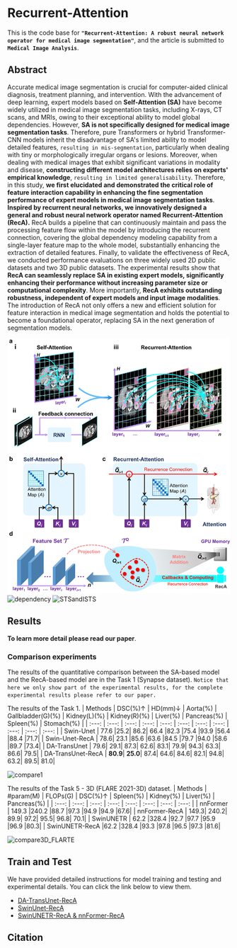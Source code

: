 # Recurrent-Attention
This is the code base for **`"Recurrent-Attention: A robust neural network operator for medical image segmentation"`**, and the article is submitted to **` Medical Image Analysis`**.

## Abstract
Accurate medical image segmentation is crucial for computer-aided clinical diagnosis, treatment planning, and intervention. With the advancement of deep learning, expert models based on **Self-Attention (SA)** have become widely utilized in medical image segmentation tasks, including X-rays, CT scans, and MRIs, owing to their exceptional ability to model global dependencies. However, **SA is not specifically designed for medical image segmentation tasks**. Therefore, pure Transformers or hybrid Transformer-CNN models inherit the disadvantage of SA's limited ability to model detailed features, `resulting in mis-segmentation`, particularly when dealing with tiny or morphologically irregular organs or lesions. Moreover, when dealing with medical images that exhibit significant variations in modality and disease, **constructing different model architectures relies on experts' empirical knowledge**, `resulting in limited generalisability`. Therefore, in this study, **we first elucidated and demonstrated the critical role of feature interaction capability in enhancing the fine segmentation performance of expert models in medical image segmentation tasks**. **Inspired by recurrent neural networks, we innovatively designed a general and robust neural network operator named Recurrent-Attention (RecA).** RecA builds a pipeline that can continuously maintain and pass the processing feature flow within the model by introducing the recurrent connection, covering the global dependency modeling capability from a single-layer feature map to the whole model, substantially enhancing the extraction of detailed features. Finally, to validate the effectiveness of RecA, we conducted performance evaluations on three widely used 2D public datasets and two 3D public datasets. The experimental results show that **RecA can seamlessly replace SA in existing expert models, significantly enhancing their performance without increasing parameter size or computational complexity**. More importantly, **RecA exhibits outstanding robustness, independent of expert models and input image modalities**. The introduction of RecA not only offers a new and efficient solution for feature interaction in medical image segmentation and holds the potential to become a foundational operator, replacing SA in the next generation of segmentation models. 


![MAM model](pic/model.png)
![dependency](pic/MTS.png)
![STSandISTS](pic/dependency.png)


## Results
**To learn more detail please read our paper**.
### Comparison experiments
The results of the quantitative comparison between the SA-based model and the RecA-based model are in the Task 1 (Synapse dataset). `Notice that here we only show part of the experimental results, for the complete experimental results please refer to our paper.`

The results of the Task 1.
| Methods  | DSC(%)↑ | HD(mm)↓ | Aorta(%) | Gallbladder(G)(%) |  Kidney(L)(%) | Kidney(R)(%) | Liver(%) | Pancreas(%) | Spleen(%) | Stomach(%) |
| :---: | :---: | :---: | :---: | :---: | :---: | :---: |  :---: | :---: | :---: | :---: |
| Swin-Unet | 77.6	|25.2|	86.2|	66.4	|82.3	|75.4	|93.9	|56.4	|88.4	|71.7|
| Swin-Unet-RecA | 78.6|	23.1	|85.6	|63.6	|84.5	|79.7	|94.0	|58.6	|89.7	|73.4|
| DA-TransUnet | 79.6|	29.1|	87.3|	62.6|	83.1|	79.9|	94.3|	63.3|	86.6|	79.5|
| DA-TransUnet-RecA | **80.9**|	**25.0**|	87.4|	64.6|	84.6|	82.1|	94.8|	63.2|	89.5|	81.0|



![compare1](pic/compare1.png)

The results of the Task 5 - 3D (FLARE 2021-3D) dataset.
| Methods  | #param(M) | FLOPs(G) | DSC(%)↑ | Spleen(%) |  Kidney(%) | Liver(%) | Pancreas(%) | 
| :---: | :---: | :---: | :---: | :---: | :---: | :---: |  :---: |
| nnFormer | 149.3	|240.2	|88.7	|97.3	|94.9	|94.9	|67.6|
| nnFormer-RecA | 149.3|	240.2|	89.9|	97.2|	95.5|	96.8|	70.1|
| SwinUNETR | 62.2	|328.4	|92.7	|97.7	|95.9	|96.9	|80.3|
| SwinUNETR-RecA |62.2	|328.4	|93.3	|97.8	|96.5	|97.3	|81.6|


![compare3D_FLARTE](pic/compare3D_FLARTE.png)



## Train and Test
We have provided detailed instructions for model training and testing and experimental details. You can click the link below to view them.
* [DA-TransUnet-RecA ](DATransUnet-MAM/)
* [SwinUnet-RecA ](SwinUnet-MAM/)
* [SwinUNETR-RecA & nnFormer-RecA ](SwinUNETR&nnFormer-MAM/) 

## Citation
